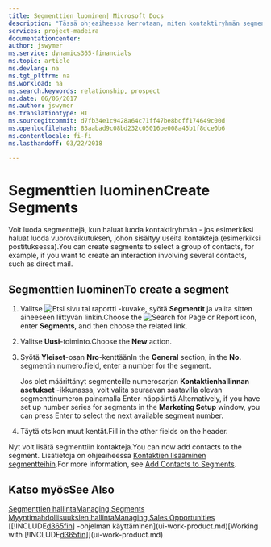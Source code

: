 ```yaml
---
title: Segmenttien luominen| Microsoft Docs
description: "Tässä ohjeaiheessa kerrotaan, miten kontaktiryhmän segmentti luodaan Finance and Operations, Business editionissa, jotta esimerkiksi suoramainonta voidaan kohdistaa useille kontakteille."
services: project-madeira
documentationcenter: 
author: jswymer
ms.service: dynamics365-financials
ms.topic: article
ms.devlang: na
ms.tgt_pltfrm: na
ms.workload: na
ms.search.keywords: relationship, prospect
ms.date: 06/06/2017
ms.author: jswymer
ms.translationtype: HT
ms.sourcegitcommit: d7fb34e1c9428a64c71ff47be8bcff174649c00d
ms.openlocfilehash: 83aabad9c08bd232c05016be008a45b1f8dce0b6
ms.contentlocale: fi-fi
ms.lasthandoff: 03/22/2018

---
```

# <a name="create-segments"></a><span data-ttu-id="77361-103">Segmenttien luominen</span><span class="sxs-lookup"><span data-stu-id="77361-103">Create Segments</span></span>
<span data-ttu-id="77361-104">Voit luoda segmenttejä, kun haluat luoda kontaktiryhmän - jos esimerkiksi haluat luoda vuorovaikutuksen, johon sisältyy useita kontakteja (esimerkiksi postituksessa).</span><span class="sxs-lookup"><span data-stu-id="77361-104">You can create segments to select a group of contacts, for example, if you want to create an interaction involving several contacts, such as direct mail.</span></span>

## <a name="to-create-a-segment"></a><span data-ttu-id="77361-105">Segmenttien luominen</span><span class="sxs-lookup"><span data-stu-id="77361-105">To create a segment</span></span>
1. <span data-ttu-id="77361-106">Valitse ![Etsi sivu tai raportti](media/ui-search/search_small.png "Etsi sivu tai raportti -kuvake") -kuvake, syötä **Segmentit** ja valita sitten aiheeseen liittyvän linkin.</span><span class="sxs-lookup"><span data-stu-id="77361-106">Choose the ![Search for Page or Report](media/ui-search/search_small.png "Search for Page or Report icon") icon, enter **Segments**, and then choose the related link.</span></span>
2. <span data-ttu-id="77361-107">Valitse **Uusi**-toiminto.</span><span class="sxs-lookup"><span data-stu-id="77361-107">Choose the **New** action.</span></span>
3. <span data-ttu-id="77361-108">Syötä **Yleiset**-osan **Nro**-kenttään</span><span class="sxs-lookup"><span data-stu-id="77361-108">In the **General** section, in the **No.**</span></span> <span data-ttu-id="77361-109">segmentin numero.</span><span class="sxs-lookup"><span data-stu-id="77361-109">field, enter a number for the segment.</span></span>

    <span data-ttu-id="77361-110">Jos olet määrittänyt segmenteille numerosarjan **Kontaktienhallinnan asetukset** -ikkunassa, voit valita seuraavan saatavilla olevan segmenttinumeron painamalla Enter-näppäintä.</span><span class="sxs-lookup"><span data-stu-id="77361-110">Alternatively, if you have set up number series for segments in the **Marketing Setup** window, you can press Enter to select the next available segment number.</span></span>
4. <span data-ttu-id="77361-111">Täytä otsikon muut kentät.</span><span class="sxs-lookup"><span data-stu-id="77361-111">Fill in the other fields on the header.</span></span>

<span data-ttu-id="77361-112">Nyt voit lisätä segmenttiin kontakteja.</span><span class="sxs-lookup"><span data-stu-id="77361-112">You can now add contacts to the segment.</span></span> <span data-ttu-id="77361-113">Lisätietoja on ohjeaiheessa [Kontaktien lisääminen segmentteihin](marketing-add-contact-segment.md).</span><span class="sxs-lookup"><span data-stu-id="77361-113">For more information, see [Add Contacts to Segments](marketing-add-contact-segment.md).</span></span>

## <a name="see-also"></a><span data-ttu-id="77361-114">Katso myös</span><span class="sxs-lookup"><span data-stu-id="77361-114">See Also</span></span>
[<span data-ttu-id="77361-115">Segmenttien hallinta</span><span class="sxs-lookup"><span data-stu-id="77361-115">Managing Segments</span></span>](marketing-segments.md)  
[<span data-ttu-id="77361-116">Myyntimahdollisuuksien hallinta</span><span class="sxs-lookup"><span data-stu-id="77361-116">Managing Sales Opportunities</span></span>](marketing-manage-sales-opportunities.md)  
<span data-ttu-id="77361-117">[[!INCLUDE[d365fin](includes/d365fin_md.md)] -ohjelman käyttäminen](ui-work-product.md)</span><span class="sxs-lookup"><span data-stu-id="77361-117">[Working with [!INCLUDE[d365fin](includes/d365fin_md.md)]](ui-work-product.md)</span></span>  

